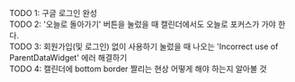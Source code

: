 TODO 1: 구글 로그인 완성<br>
TODO 2: '오늘로 돌아가기' 버튼을 눌렀을 때 캘린더에서도 오늘로 포커스가 가야 한다.<br>
TODO 3: 회원가입(및 로그인) 없이 사용하기 눌렀을 때 나오는 'Incorrect use of ParentDataWidget' 에러 해결하기<br>
TODO 4: 캘린더에 bottom border 짤리는 현상 어떻게 해야 하는지 알아볼 것<br>
